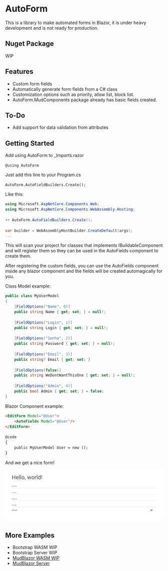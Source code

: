 # AutoForm

This is a library to make automated forms in Blazor, it is under heavy development and is not ready for production.

## Nuget Package

WIP

## Features
- Custom form fields
- Automatically generate form fields from a C# class
- Customization options such as priority, allow list, block list.
- AutoForm.MudComponents package already has basic fields created.


## To-Do
- Add support for data validation from attributes


## Getting Started

Add using AutoForm to _Imports.razor

```@using AutoForm```

Just add this line to your Program.cs

```AutoForm.AutoFieldBuilders.Create();```

Like this:

```csharp
using Microsoft.AspNetCore.Components.Web;
using Microsoft.AspNetCore.Components.WebAssembly.Hosting;

++ AutoForm.AutoFieldBuilders.Create();

var builder = WebAssemblyHostBuilder.CreateDefault(args);
...
```

This will scan your project for classes that implements IBuildableComponent and will register them so they can be used in the AutoFields component to create them.

After registering the custom fields, you can use the AutoFields component inside any blazor component and the fields will be created automagically for you.

Class Model example:
```csharp
public class MyUserModel
{
    [FieldOptions("Nome", 0)]
    public string Name { get; set; } = null!;
    
    [FieldOptions("Login", 1)]
    public string Login { get; set; } = null!;
    
    [FieldOptions("Senha", 2)]
    public string Password { get; set; } = null!;
    
    [FieldOptions("Email", 3)]
    public string? Email { get; set; }

    [FieldOptions(false)]
    public string WeDontWantThisOne { get; set; } = null!;
    
    [FieldOptions("Admin", 4)]
    public bool Admin { get; set; } = false;
}
```

Blazor Component example:

```html
<EditForm Model="@User">
    <AutoFields Model="@User"/>
</EditForm>

@code
{
    public MyUserModel User = new ();
}
```

And we get a nice form!

![alt text](./images/example1.png "Title")


## More Examples

- Bootstrap WASM WIP
- Bootstrap Server WIP
- [MudBlazor WASM WIP](https://github.com/MarioGK/AutoForm/tree/main/src/Examples/MudBlazorServer)
- [MudBlazor Server](https://github.com/MarioGK/AutoForm/tree/main/src/Examples/MudBlazorServer)